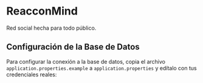 # ReacconMind
Red social hecha para todo público.
## Configuración de la Base de Datos
Para configurar la conexión a la base de datos, copia el archivo `application.properties.example` a `application.properties` y edítalo con tus credenciales reales:
